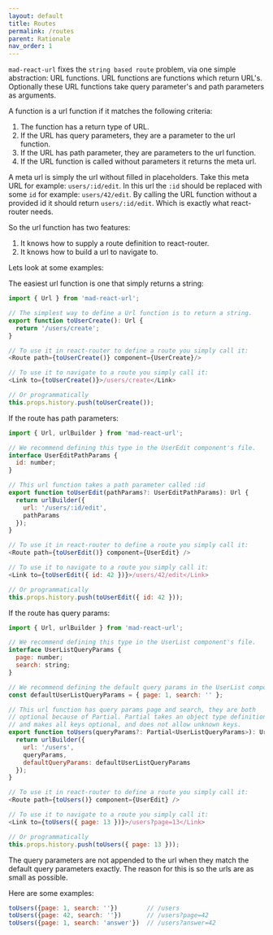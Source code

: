 ```yaml
---
layout: default
title: Routes
permalink: /routes
parent: Rationale
nav_order: 1
---
```


`mad-react-url` fixes the `string based route` problem, via one simple 
abstraction: URL functions. URL functions are functions which return URL's. 
Optionally these URL functions take query parameter's and path parameters
as arguments.

A function is a url function if it matches the following criteria:

1. The function has a return type of URL.
2. If the URL has query parameters, they are a parameter to the url function.
3. If the URL has path parameter, they are parameters to the url function.
4. If the URL function is called without parameters it returns the meta url.

A meta url is simply the url without filled in placeholders. Take
this meta URL for example: `users/:id/edit`. In this url the `:id`
should be replaced with some `id` for example: `users/42/edit`. By
calling the URL function without a provided id it should return 
`users/:id/edit`. Which is exactly what react-router needs.

So the url function has two features:

  1. It knows how to supply a route definition to react-router.
  2. It knows how to build a url to navigate to.

Lets look at some examples:

The easiest url function is one that simply returns a string:

```js
import { Url } from 'mad-react-url';

// The simplest way to define a Url function is to return a string.
export function toUserCreate(): Url {
  return '/users/create';
}

// To use it in react-router to define a route you simply call it:
<Route path={toUserCreate()} component={UserCreate}/>

// To use it to navigate to a route you simply call it:
<Link to={toUserCreate()}>/users/create</Link>

// Or programmatically
this.props.history.push(toUserCreate());
```

If the route has path parameters:

```js
import { Url, urlBuilder } from 'mad-react-url';

// We recommend defining this type in the UserEdit component's file.
interface UserEditPathParams { 
  id: number;
}

// This url function takes a path parameter called :id
export function toUserEdit(pathParams?: UserEditPathParams): Url {
  return urlBuilder({
    url: '/users/:id/edit',
    pathParams
  });
}

// To use it in react-router to define a route you simply call it:
<Route path={toUserEdit()} component={UserEdit} />

// To use it to navigate to a route you simply call it:
<Link to={toUserEdit({ id: 42 })}>/users/42/edit</Link>

// Or programmatically
this.props.history.push(toUserEdit({ id: 42 }));
```

If the route has query params:

```js
import { Url, urlBuilder } from 'mad-react-url';

// We recommend defining this type in the UserList component's file.
interface UserListQueryParams { 
  page: number;
  search: string;
}

// We recommend defining the default query params in the UserList component's file.
const defaultUserListQueryParams = { page: 1, search: '' };

// This url function has query params page and search, they are both
// optional because of Partial. Partial takes an object type definition
// and makes all keys optional, and does not allow unknown keys.
export function toUsers(queryParams?: Partial<UserListQueryParams>): Url {
  return urlBuilder({
    url: '/users',
    queryParams,
    defaultQueryParams: defaultUserListQueryParams
  });
}

// To use it in react-router to define a route you simply call it:
<Route path={toUsers()} component={UserEdit} />

// To use it to navigate to a route you simply call it:
<Link to={toUsers({ page: 13 })}>/users?page=13</Link>

// Or programmatically
this.props.history.push(toUsers({ page: 13 }));
```

The query parameters are not appended to the url when they match
the default query parameters exactly. The reason for this is so
the urls are as small as possible.

Here are some examples:

```js
toUsers({page: 1, search: ''})        // /users
toUsers({page: 42, search: ''})       // /users?page=42
toUsers({page: 1, search: 'answer'})  // /users?answer=42
```